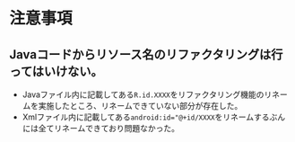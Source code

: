 # 注意事項

## Javaコードからリソース名のリファクタリングは行ってはいけない。

- Javaファイル内に記載してある`R.id.XXXX`をリファクタリング機能のリネームを実施したところ、リネームできていない部分が存在した。
- Xmlファイル内に記載してある`android:id="@+id/XXXX`をリネームするぶんには全てリネームできており問題なかった。

